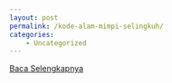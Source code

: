 ```yaml
---
layout: post
permalink: /kode-alam-mimpi-selingkuh/
categories:
    - Uncategorized
---
```


[Baca Selengkapnya](/07)